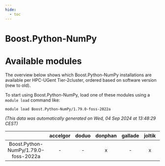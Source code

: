 ```yaml
---
hide:
  - toc
---
```


Boost.Python-NumPy
==================

# Available modules


The overview below shows which Boost.Python-NumPy installations are available per HPC-UGent Tier-2cluster, ordered based on software version (new to old).

To start using Boost.Python-NumPy, load one of these modules using a `module load` command like:

```shell
module load Boost.Python-NumPy/1.79.0-foss-2022a
```

*(This data was automatically generated on Wed, 04 Sep 2024 at 13:48:29 CEST)*  

| |accelgor|doduo|donphan|gallade|joltik|shinx|skitty|
| :---: | :---: | :---: | :---: | :---: | :---: | :---: | :---: |
|Boost.Python-NumPy/1.79.0-foss-2022a|-|-|x|-|x|-|-|
